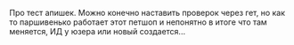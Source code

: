 Про тест апишек.
Можно конечно наставить проверок через гет, но как то паршивенько работает этот петшоп
и непонятно в итоге что там меняется, ИД у юзера или новый создается...
